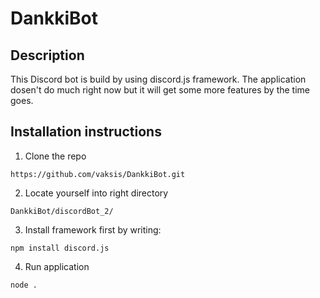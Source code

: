 # DankkiBot 

## Description

This Discord bot is build by using discord.js framework.
The application dosen't do much right now but it will get some more features by the time goes.

## Installation instructions

1. Clone the repo

`https://github.com/vaksis/DankkiBot.git`

2. Locate yourself into right directory

`DankkiBot/discordBot_2/`

3. Install framework first by writing:

`npm install discord.js`

4. Run application

`node .`

